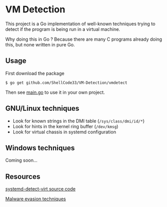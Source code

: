 # VM Detection

This project is a Go implementation of well-known techniques trying to detect if the program is being run in a virtual machine.

Why doing this in Go ? Because there are many C programs already doing this, but none written in pure Go.

## Usage

First download the package
```
$ go get github.com/ShellCode33/VM-Detection/vmdetect
```

Then see [main.go](https://github.com/ShellCode33/VM-Detection/blob/master/main.go) to use it in your own project.

## GNU/Linux techniques

- Look for known strings in the DMI table (`/sys/class/dmi/id/*`)
- Look for hints in the kernel ring buffer (`/dev/kmsg`)
- Look for virtual chassis in systemd configuration

## Windows techniques

Coming soon...

## Resources

[systemd-detect-virt source code](https://github.com/systemd/systemd/blob/master/src/basic/virt.c)

[Malware evasion techniques](https://www.deepinstinct.com/2019/10/29/malware-evasion-techniques-part-2-anti-vm-blog/)

